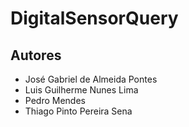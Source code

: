 # DigitalSensorQuery



## Autores

- José Gabriel de Almeida Pontes
- Luis Guilherme Nunes Lima
- Pedro Mendes
- Thiago Pinto Pereira Sena
